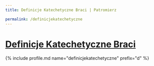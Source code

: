 ```yaml
---
title: Definicje Katechetyczne Braci | Patromierz

permalink: /definicjekatechetyczne
---
```


# [Definicje Katechetyczne Braci](https://patronite.pl/definicjekatechetyczne)

{% include profile.md name="definicjekatechetyczne" prefix="d" %}
